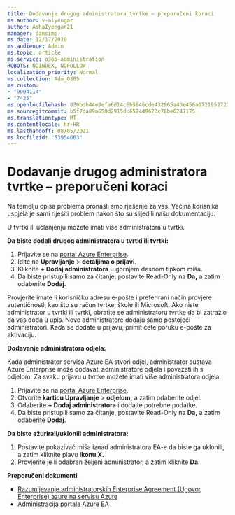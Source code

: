 ```yaml
---
title: Dodavanje drugog administratora tvrtke – preporučeni koraci
ms.author: v-aiyengar
author: AshaIyengar21
manager: dansimp
ms.date: 12/17/2020
ms.audience: Admin
ms.topic: article
ms.service: o365-administration
ROBOTS: NOINDEX, NOFOLLOW
localization_priority: Normal
ms.collection: Adm_O365
ms.custom:
- "9004114"
- "7425"
ms.openlocfilehash: 820bdb44e8efa6d14c6b5646cde432865a43e456a07219527218eecd1beb0819
ms.sourcegitcommit: b5f7da89a650d2915dc652449623c78be6247175
ms.translationtype: MT
ms.contentlocale: hr-HR
ms.lasthandoff: 08/05/2021
ms.locfileid: "53954663"
---
```

# <a name="add-another-enterprise-administrator---recommended-steps"></a>Dodavanje drugog administratora tvrtke – preporučeni koraci

Na temelju opisa problema pronašli smo rješenje za vas. Većina korisnika uspjela je sami riješiti problem nakon što su slijedili našu dokumentaciju.

U tvrtki ili učlanjenju možete imati više administratora u tvrtki.

**Da biste dodali drugog administratora u tvrtki ili tvrtki:**

1. Prijavite se na [portal Azure Enterprise](https://ea.azure.com/).
1. Idite na **Upravljanje**  >  **detaljima o prijavi**.
1. Kliknite **+ Dodaj administratora** u gornjem desnom tipkom miša.
1. Da biste pristupili samo za čitanje, postavite Read-Only na **Da,** a zatim odaberite **Dodaj**.

Provjerite imate li korisničku adresu e-pošte i preferirani način provjere autentičnosti, kao što su račun tvrtke, škole ili Microsoft. Ako niste administrator u tvrtki ili tvrtki, obratite se administratoru tvrtke da bi zatražio da vas doda u upis. Nove administratore dodaju samo postojeći administratori. Kada se dodate u prijavu, primit ćete poruku e-pošte za aktivaciju.

**Dodavanje administratora odjela:**

Kada administrator servisa Azure EA stvori odjel, administrator sustava Azure Enterprise može dodavati administratore odjela i povezati ih s odjelom. Za svaku prijavu u tvrtke možete imati više administratora odjela.

1. Prijavite se na [portal Azure Enterprise](https://ea.azure.com/).
1. Otvorite **karticu Upravljanje**  >  **odjelom,** a zatim odaberite odjel.
1. Odaberite **+ Dodaj administratora** i dodajte potrebne podatke.
1. Da biste pristupili samo za čitanje, postavite Read-Only na **Da,** a zatim odaberite **Dodaj**.

**Da biste ažurirali/uklonili administratora:**

1. Postavite pokazivač miša iznad administratora EA-e da biste ga uklonili, a zatim kliknite plavu **ikonu X.**
1. Provjerite je li odabran željeni administrator, a zatim kliknite **Da**.

**Preporučeni dokumenti**

- [Razumijevanje administratorskih Enterprise Agreement (Ugovor Enterprise) azure na servisu Azure](https://docs.microsoft.com/azure/billing/billing-understand-ea-roles)
- [Administracija portala Azure EA](https://docs.microsoft.com/azure/billing/billing-ea-portal-administration)
